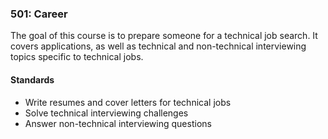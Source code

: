 ### 501: Career

The goal of this course is to prepare someone for a technical job search. It covers applications, as well as technical and non-technical interviewing topics specific to technical jobs.

#### Standards

* Write resumes and cover letters for technical jobs
* Solve technical interviewing challenges
* Answer non-technical interviewing questions
